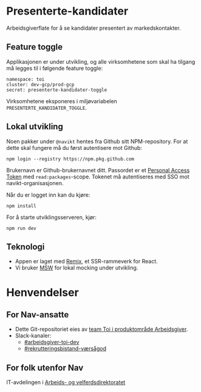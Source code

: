 # Presenterte-kandidater

Arbeidsgiverflate for å se kandidater presentert av markedskontakter.

## Feature toggle

Applikasjonen er under utvikling, og alle virksomhetene som skal ha tilgang må legges til i følgende feature toggle:

```
namespace: toi
cluster: dev-gcp/prod-gcp
secret: presenterte-kandidater-toggle
```

Virksomhetene eksponeres i miljøvariabelen `PRESENTERTE_KANDIDATER_TOGGLE`.

## Lokal utvikling

Noen pakker under `@navikt` hentes fra Github sitt NPM-repository. For at dette skal fungere må du først autentisere mot Github:

```
npm login --registry https://npm.pkg.github.com
```

Brukernavn er Github-brukernavnet ditt. Passordet er et [Personal Access Token](https://github.com/settings/tokens) med `read:packages`-scope. Tokenet må autentiseres med SSO mot navikt-organisasjonen.

Når du er logget inn kan du kjøre:

```
npm install
```

For å starte utviklingsserveren, kjør:

```
npm run dev
```

## Teknologi

- Appen er laget med [Remix](https://remix.run/docs), et SSR-rammeverk for React.
- Vi bruker [MSW](https://mswjs.io/) for lokal mocking under utvikling.



# Henvendelser

## For Nav-ansatte

* Dette Git-repositoriet eies
  av [team Toi i produktområde Arbeidsgiver](https://teamkatalog.nav.no/team/76f378c5-eb35-42db-9f4d-0e8197be0131).
* Slack-kanaler:
    * [#arbeidsgiver-toi-dev](https://nav-it.slack.com/archives/C02HTU8DBSR)
    * [#rekrutteringsbistand-værsågod](https://nav-it.slack.com/archives/C02HWV01P54)

## For folk utenfor Nav

IT-avdelingen i [Arbeids- og velferdsdirektoratet](https://www.nav.no/no/NAV+og+samfunn/Kontakt+NAV/Relatert+informasjon/arbeids-og-velferdsdirektoratet-kontorinformasjon)
